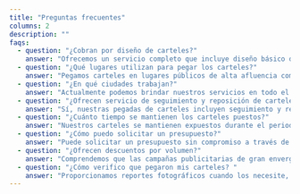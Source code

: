 ```yaml
---
title: "Preguntas frecuentes"
columns: 2
description: ""
faqs:
  - question: "¿Cobran por diseño de carteles?"
    answer: "Ofrecemos un servicio completo que incluye diseño básico de carteles a un módico precio. Si requiere diseños más elaborados, podemos presupuestar diseños más personalizados."
  - question: "¿Qué lugares utilizan para pegar los carteles?"
    answer: "Pegamos carteles en lugares públicos de alta afluencia como paradas de autobús, calles comerciales, estaciones de metro, entre otros."
  - question: "¿En qué ciudades trabajan?"
    answer: "Actualmente podemos brindar nuestros servicios en todo el territorio nacional siendo las principales ciudades como Madrid, Barcelona, Valencia o Sevilla en las que tenemos mayor presencia."
  - question: "¿Ofrecen servicio de seguimiento y reposición de carteles?"
    answer: "Sí, nuestras pegadas de carteles incluyen seguimiento y reposición de los carteles dañados o tapados durante el periodo de exhibición contratado."
  - question: "¿Cuánto tiempo se mantienen los carteles puestos?"
    answer: "Nuestros carteles se mantienen expuestos durante el periodo acordado, que normalmente va de 2 semanas a un mes."
  - question: "¿Cómo puedo solicitar un presupuesto?"
    answer: "Puede solicitar un presupuesto sin compromiso a través de nuestro [formulario de contacto](/contact?target=_blank). Indique la ciudad, número de carteles y periodo deseado y nos pondremos en contacto con usted a la mayor brevedad posible. También puede llamar al teléfono 91 306 29 22."
  - question: "¿Ofrecen descuentos por volumen?"
    answer: "Comprendemos que las campañas publicitarias de gran envergadura requieren un presupuesto considerable. Por ello, ofrecemos descuentos por volumen para clientes que contraten una cantidad significativa de carteles. Puede llamar al teléfono 91 305 29 22 para analizar su caso."
  - question: "¿Cómo verifico que pegaron mis carteles? "
    answer: "Proporcionamos reportes fotográficos cuando los necesite, tanto al inicio de la campaña, durante la misma o después de su finalización, para que pueda verificar la colocación de los carteles."
---
```

